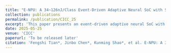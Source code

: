 ```yaml
---
title: "E-NPU: A 34~126nJ/Class Event-Driven Adaptive Neural SoC with Signal-Dynamics-Aware Feature Clustering and Multi-model In-Memory Inference/Training for Personalized Medical Wearables"
collection: publications
permalink: /publication/CICC_25
excerpt: 'This paper presents an event-driven adaptive neural SoC with signal-dynamics-aware feature clustering and multi-model in-memory inference/training for personalized medical wearables.'
date: 2025-05-25
venue: 'CICC'
paperurl: 'To be released later'
citation: 'Fengshi Tian*, Jinbo Chen*, Kunming Shao*, et al. E-NPU: A 34~126nJ/Class Event-Driven Adaptive Neural SoC with Signal-Dynamics-Aware Feature Clustering and Multi-model In-Memory Inference/Training for Personalized Medical Wearables. In 2024 IEEE Custom Integrated Circuits Conference (CICC), pages 1–2. IEEE, 2025.'
---
```


